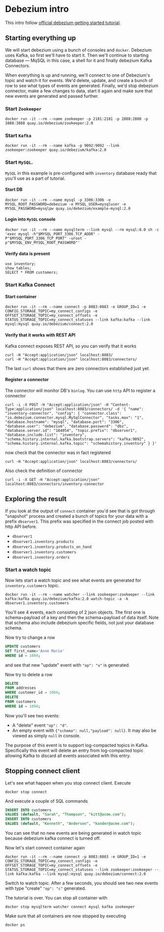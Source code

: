 # Debezium intro

This intro
follow [official debezium getting started tutorial](https://debezium.io/documentation/reference/stable/tutorial.html).

## Starting everything up

We will start debezium using a bunch of consoles and `docker`. Debezium uses Kafka, so first we'll have to start it.
Then we'll continue to starting database — MqSQL in this case, a shell for it and finally debezium Kafka Connectors.

When everything is up and running, we'll connect to one of Debezium's topic and watch it for events. We'd delete,
update, and create a bunch of row to see what types of events are generated. Finally, we'd stop debezium connector, make
a few changes to data, start it again and make sure that new events are generated and passed further.

### Start `Zookeeper`

```shell
docker run -it --rm --name zookeeper -p 2181:2181 -p 2888:2888 -p 3888:3888 quay.io/debezium/zookeeper:2.0
```

### Start `Kafka`

```shell
docker run -it --rm --name kafka -p 9092:9092 --link zookeeper:zookeeper quay.io/debezium/kafka:2.0
```

### Start `MySQL`.

`MySQL` in this example is pre-configured with `inventory` database ready that you'll use as a part of tutorial.

#### Start DB

```shell
docker run -it --rm --name mysql -p 3306:3306 -e MYSQL_ROOT_PASSWORD=debezium -e MYSQL_USER=mysqluser -e MYSQL_PASSWORD=mysqlpw quay.io/debezium/example-mysql:2.0
```

#### Login into `MySQL` console

```shell
docker run -it --rm --name mysqlterm --link mysql --rm mysql:8.0 sh -c 'exec mysql -h"$MYSQL_PORT_3306_TCP_ADDR" -P"$MYSQL_PORT_3306_TCP_PORT" -uroot -p"$MYSQL_ENV_MYSQL_ROOT_PASSWORD"'
```

#### Verify data is present

```
use inventory;
show tables;
SELECT * FROM customers;
```

### Start Kafka Connect

#### Start container

```shell
docker run -it --rm --name connect -p 8083:8083 -e GROUP_ID=1 -e CONFIG_STORAGE_TOPIC=my_connect_configs -e OFFSET_STORAGE_TOPIC=my_connect_offsets -e STATUS_STORAGE_TOPIC=my_connect_statuses --link kafka:kafka --link mysql:mysql quay.io/debezium/connect:2.0
```

#### Verify that it works with REST API

Kafka connect exposes REST API, so you can verify that it works

```shell
curl -H "Accept:application/json" localhost:8083/
curl -H "Accept:application/json" localhost:8083/connectors/
```

The last `curl` shows that there are zero connectors established just yet.

#### Register a connector

The connector will monitor DB's `binlog`. You can use `http` API to register a connector

```shell
curl -i -X POST -H "Accept:application/json" -H "Content-Type:application/json" localhost:8083/connectors/ -d '{ "name": "inventory-connector", "config": { "connector.class": "io.debezium.connector.mysql.MySqlConnector", "tasks.max": "1", "database.hostname": "mysql", "database.port": "3306", "database.user": "debezium", "database.password": "dbz", "database.server.id": "184054", "topic.prefix": "dbserver1", "database.include.list": "inventory", "schema.history.internal.kafka.bootstrap.servers": "kafka:9092", "schema.history.internal.kafka.topic": "schemahistory.inventory" } }'
```

now check that the connector was in fact registered

```shell
curl -H "Accept:application/json" localhost:8083/connectors/
```

Also check the definition of connector

```shell
curl -i -X GET -H "Accept:application/json" localhost:8083/connectors/inventory-connector
```

## Exploring the result

If you look at the output of `connect` container you'd see that is got through "snapshot" process and created a bunch of
topics for your data with a prefix `dbserver1`. This prefix was specified in the connect job posted with http API
before.

- `dbserver1`
- `dbserver1.inventory.products`
- `dbserver1.inventory.products_on_hand`
- `dbserver1.inventory.customers`
- `dbserver1.inventory.orders`

### Start a watch topic

Now lets start a watch topic and see what events are generated for `inventory.customers` topic.

```shell
docker run -it --rm --name watcher --link zookeeper:zookeeper --link kafka:kafka quay.io/debezium/kafka:2.0 watch-topic -a -k dbserver1.inventory.customers
```

You'll see 4 events, each consisting of 2 json objects. The first one is schema+payload of a key and then the
schema+payload of data itself. Note that schema also include debezium specific fields, not just your database schema.

Now try to change a row

```sql
UPDATE customers
SET first_name='Anne Marie'
WHERE id = 1004;
```

and see that new "update" event with `"op": "u"` is generated.

Now try to delete a row

```sql
DELETE
FROM addresses
WHERE customer_id = 1004;
DELETE
FROM customers
WHERE id = 1004;

```

Now you'll see two events:

- A "delete" event `"op": "d"`.
- An empty event with `{"schema": null,"payload": null}`. It may also be viewed as simply `null` in console.

The purpose of this event is to support log-compacted topics in Kafka. Specifically this event will delete an entry from
log-compacted topic allowing Kafka to discard all events associated with this entry.

## Stopping connect client

Let's see what happen when you stop connect client. Execute

```shell
docker stop connect
```

And execute a couple of SQL commands

```sql
INSERT INTO customers
VALUES (default, "Sarah", "Thompson", "kitt@acme.com");
INSERT INTO customers
VALUES (default, "Kenneth", "Anderson", "kander@acme.com");
```

You can see that no new events are being generated in watch topic because debezium kafka connect is turned off.

Now let's start connect container again

```shell
docker run -it --rm --name connect -p 8083:8083 -e GROUP_ID=1 -e CONFIG_STORAGE_TOPIC=my_connect_configs -e OFFSET_STORAGE_TOPIC=my_connect_offsets -e STATUS_STORAGE_TOPIC=my_connect_statuses --link zookeeper:zookeeper --link kafka:kafka --link mysql:mysql quay.io/debezium/connect:2.0
```

Switch to watch topic. After a few seconds, you should see two new events with type "create" `"op": "c"` generated.

The tutorial is over. You can stop all container with

```shell
docker stop mysqlterm watcher connect mysql kafka zookeeper
```

Make sure that all containers are now stopped by executing

```shell
docker ps
```
